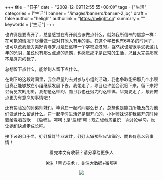 +++
title = "日子"
date = "2009-12-09T12:55:55+08:00"
tags = ["生活"]
categories = ["生活"]
banner = "/images/banners/banner-2.jpg"
draft = false
author = "helight"
authorlink = "https://helight.cn"
summary = ""
keywords = ["生活"]
+++

也许真是要离开了，总是感觉在离开前应该做点什么，就如我所信奉的信念一样：在可能的情况下尽量做一些对其他人有用的事。在这个学校也有6年多的时间了，也可以说我最为美好青春岁月是在这样一个学校渡过的，当然我也是很享受我这几年的光阴，虽说也有那么点点的遗憾，也感觉那才是正常的生活，况且太完美那就不是真实的我了。
<!--more-->
总想留下点什么，能给别人留下点什么。

在剩下的这段时间里，我会尽量的去对参与小组的活动，我也争取能把那几个小项目真正能够放在小组继续发展下去。我带走了，项目也许就会沉寂下来，留下来将会有更大的用处，我想是这样的。而且我也在努力的这样做。毕竟要走了，总要做点更为有意义的事情吧！

还有实验室的师弟师妹们，毕竟在一起时间那么长了，总想也是能力所能及的为他们做点什么留点什么。在一起学习生活还是很开心的，小孙师妹说在我离开的时候要给我唱首歌--《启程》。呵呵！是“启程”阿！现在想每周组织一次讨论学习，也让她们快点走成长吧。

接下来的日子里，好好做好毕业设计，好好去做那些应该做的、而且有意义的事情！

<center>
看完本文有收获？请分享给更多人<br>

关注「黑光技术」，关注大数据+微服务<br>

![](/images/qrcode_helight_tech.jpg)
</center>
